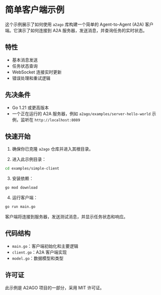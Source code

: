 # 简单客户端示例

这个示例展示了如何使用 `a2ago` 库构建一个简单的 Agent-to-Agent (A2A) 客户端。它演示了如何连接到 A2A 服务器，发送消息，并查询任务的实时状态。

## 特性

- 基本消息发送
- 任务状态查询
- WebSocket 连接实时更新
- 错误处理和重试逻辑

## 先决条件

- Go 1.21 或更高版本
- 一个正在运行的 A2A 服务器，例如 `a2ago/examples/server-hello-world` 示例，监听在 `http://localhost:8089`

## 快速开始

1.  确保你已克隆 `a2ago` 仓库并进入其根目录。

2.  进入此示例目录：

```bash
cd examples/simple-client
```

3.  安装依赖：

```bash
go mod download
```

4.  运行客户端：

```bash
go run main.go
```

客户端将连接到服务器，发送测试消息，并显示任务状态和响应。

## 代码结构

- `main.go`：客户端初始化和主要逻辑
- `client.go`：A2A 客户端实现
- `model.go`：数据模型和类型

## 许可证

此示例是 A2AGO 项目的一部分，采用 MIT 许可证。 